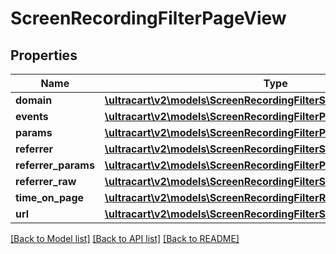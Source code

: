 # ScreenRecordingFilterPageView

## Properties
Name | Type | Description | Notes
------------ | ------------- | ------------- | -------------
**domain** | [**\ultracart\v2\models\ScreenRecordingFilterStringSearch**](ScreenRecordingFilterStringSearch.md) |  | [optional] 
**events** | [**\ultracart\v2\models\ScreenRecordingFilterPageViewEvent[]**](ScreenRecordingFilterPageViewEvent.md) |  | [optional] 
**params** | [**\ultracart\v2\models\ScreenRecordingFilterPageViewParam[]**](ScreenRecordingFilterPageViewParam.md) |  | [optional] 
**referrer** | [**\ultracart\v2\models\ScreenRecordingFilterStringSearch**](ScreenRecordingFilterStringSearch.md) |  | [optional] 
**referrer_params** | [**\ultracart\v2\models\ScreenRecordingFilterPageViewReferrerParam[]**](ScreenRecordingFilterPageViewReferrerParam.md) |  | [optional] 
**referrer_raw** | [**\ultracart\v2\models\ScreenRecordingFilterStringSearch**](ScreenRecordingFilterStringSearch.md) |  | [optional] 
**time_on_page** | [**\ultracart\v2\models\ScreenRecordingFilterRangeInteger**](ScreenRecordingFilterRangeInteger.md) |  | [optional] 
**url** | [**\ultracart\v2\models\ScreenRecordingFilterStringSearch**](ScreenRecordingFilterStringSearch.md) |  | [optional] 

[[Back to Model list]](../README.md#documentation-for-models) [[Back to API list]](../README.md#documentation-for-api-endpoints) [[Back to README]](../README.md)


